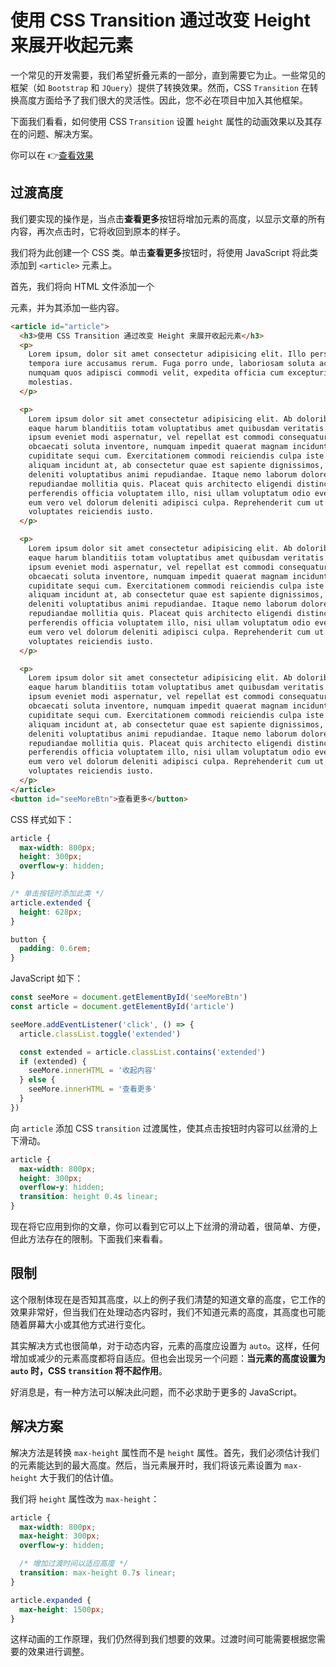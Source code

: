 # 使用 CSS Transition 通过改变 Height 来展开收起元素

一个常见的开发需要，我们希望折叠元素的一部分，直到需要它为止。一些常见的框架（如 `Bootstrap` 和 `JQuery`）提供了转换效果。然而，CSS `Transition` 在转换高度方面给予了我们很大的灵活性。因此，您不必在项目中加入其他框架。

下面我们看看，如何使用 CSS `Transition` 设置 `height` 属性的动画效果以及其存在的问题、解决方案。

你可以在 👉[查看效果](https://codepen.io/lio-zero/pen/JjWLzqP)

## 过渡高度

我们要实现的操作是，当点击**查看更多**按钮将增加元素的高度，以显示文章的所有内容，再次点击时，它将收回到原本的样子。

我们将为此创建一个 CSS 类。单击**查看更多**按钮时，将使用 JavaScript 将此类添加到 `<article>` 元素上。

首先，我们将向 HTML 文件添加一个 <article> 元素，并为其添加一些内容。

```html
<article id="article">
  <h3>使用 CSS Transition 通过改变 Height 来展开收起元素</h3>
  <p>
    Lorem ipsum, dolor sit amet consectetur adipisicing elit. Illo perspiciatis
    tempora iure accusamus rerum. Fuga porro unde, laboriosam soluta accusantium
    numquam quos adipisci commodi velit, expedita officia cum excepturi
    molestias.
  </p>

  <p>
    Lorem ipsum dolor sit amet consectetur adipisicing elit. Ab doloribus optio,
    eaque harum blanditiis totam voluptatibus amet quibusdam veritatis animi
    ipsum eveniet modi aspernatur, vel repellat est commodi consequatur unde! A
    obcaecati soluta inventore, numquam impedit quaerat magnam incidunt sit
    cupiditate sequi cum. Exercitationem commodi reiciendis culpa iste optio
    aliquam incidunt at, ab consectetur quae est sapiente dignissimos, sit
    deleniti voluptatibus animi repudiandae. Itaque nemo laborum dolore numquam
    repudiandae mollitia quis. Placeat quis architecto eligendi distinctio quas
    perferendis officia voluptatem illo, nisi ullam voluptatum odio eveniet non
    eum vero vel dolorum deleniti adipisci culpa. Reprehenderit cum ut
    voluptates reiciendis iusto.
  </p>

  <p>
    Lorem ipsum dolor sit amet consectetur adipisicing elit. Ab doloribus optio,
    eaque harum blanditiis totam voluptatibus amet quibusdam veritatis animi
    ipsum eveniet modi aspernatur, vel repellat est commodi consequatur unde! A
    obcaecati soluta inventore, numquam impedit quaerat magnam incidunt sit
    cupiditate sequi cum. Exercitationem commodi reiciendis culpa iste optio
    aliquam incidunt at, ab consectetur quae est sapiente dignissimos, sit
    deleniti voluptatibus animi repudiandae. Itaque nemo laborum dolore numquam
    repudiandae mollitia quis. Placeat quis architecto eligendi distinctio quas
    perferendis officia voluptatem illo, nisi ullam voluptatum odio eveniet non
    eum vero vel dolorum deleniti adipisci culpa. Reprehenderit cum ut
    voluptates reiciendis iusto.
  </p>

  <p>
    Lorem ipsum dolor sit amet consectetur adipisicing elit. Ab doloribus optio,
    eaque harum blanditiis totam voluptatibus amet quibusdam veritatis animi
    ipsum eveniet modi aspernatur, vel repellat est commodi consequatur unde! A
    obcaecati soluta inventore, numquam impedit quaerat magnam incidunt sit
    cupiditate sequi cum. Exercitationem commodi reiciendis culpa iste optio
    aliquam incidunt at, ab consectetur quae est sapiente dignissimos, sit
    deleniti voluptatibus animi repudiandae. Itaque nemo laborum dolore numquam
    repudiandae mollitia quis. Placeat quis architecto eligendi distinctio quas
    perferendis officia voluptatem illo, nisi ullam voluptatum odio eveniet non
    eum vero vel dolorum deleniti adipisci culpa. Reprehenderit cum ut
    voluptates reiciendis iusto.
  </p>
</article>
<button id="seeMoreBtn">查看更多</button>
```

CSS 样式如下：

```css
article {
  max-width: 800px;
  height: 300px;
  overflow-y: hidden;
}

/* 单击按钮时添加此类 */
article.extended {
  height: 628px;
}

button {
  padding: 0.6rem;
}
```

JavaScript 如下：

```javascript
const seeMore = document.getElementById('seeMoreBtn')
const article = document.getElementById('article')

seeMore.addEventListener('click', () => {
  article.classList.toggle('extended')

  const extended = article.classList.contains('extended')
  if (extended) {
    seeMore.innerHTML = '收起内容'
  } else {
    seeMore.innerHTML = '查看更多'
  }
})
```

向 `article` 添加 CSS `transition` 过渡属性，使其点击按钮时内容可以丝滑的上下滑动。

```css
article {
  max-width: 800px;
  height: 300px;
  overflow-y: hidden;
  transition: height 0.4s linear;
}
```

现在将它应用到你的文章，你可以看到它可以上下丝滑的滑动着，很简单、方便，但此方法存在的限制。下面我们来看看。

## 限制

这个限制体现在是否知其高度，以上的例子我们清楚的知道文章的高度，它工作的效果非常好，但当我们在处理动态内容时，我们不知道元素的高度，其高度也可能随着屏幕大小或其他方式进行变化。

其实解决方式也很简单，对于动态内容，元素的高度应设置为 `auto`。这样，任何增加或减少的元素高度都将自适应。但也会出现另一个问题：**当元素的高度设置为 `auto` 时，CSS `transition` 将不起作用**。

好消息是，有一种方法可以解决此问题，而不必求助于更多的 JavaScript。

## 解决方案

解决方法是转换 `max-height` 属性而不是 `height` 属性。首先，我们必须估计我们的元素能达到的最大高度。然后，当元素展开时，我们将该元素设置为 `max-height` 大于我们的估计值。

我们将 `height` 属性改为 `max-height`：

```css
article {
  max-width: 800px;
  max-height: 300px;
  overflow-y: hidden;

  /* 增加过渡时间以适应高度 */
  transition: max-height 0.7s linear;
}

article.expanded {
  max-height: 1500px;
}
```

这样动画的工作原理，我们仍然得到我们想要的效果。过渡时间可能需要根据您需要的效果进行调整。
